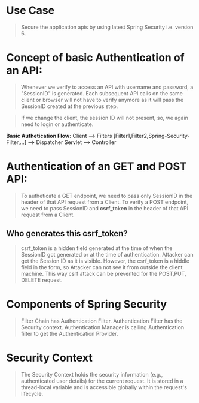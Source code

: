 # Use Case

> Secure the application apis by using latest Spring Security i.e. version 6.

# Concept of basic Authentication of an API:
> Whenever we verify to access an API with username and password, a "SessionID" is generated. Each subsequent API calls on the same client or browser will not have to verify anymore as it will pass the SessionID created at the previous step.

> If we change the client, the session ID will not present, so, we again need to login or authenticate.

**Basic Authetication Flow:**
 Client --> Filters [Filter1,Filter2,Spring-Security-Filter,...] --> Dispatcher Servlet --> Controller

# Authentication of an GET and POST API:
> To autheticate a GET endpoint, we need to pass only SessionID in the header of that API request from a Client.
> To verify a POST endpoint, we need to pass SessionID and **csrf_token** in the header of that API request from a Client.

## Who generates this csrf_token?
> csrf_token is a hidden field generated at the time of when the SessionID got generated or at the time of authentication. Attacker can get the Session ID as it is visible.
> However, the csrf_token is a hiddle field in the form, so Attacker can not see it from outside the client machine. This way csrf attack can be prevented for the POST,PUT, DELETE request.

# Components of Spring Security
> Filter Chain has Authentication Filter. Authentication Filter has the Security context. Authentication Manager is calling Authentication filter to get the Authentication Provider.

# Security Context
> The Security Context holds the security information (e.g., authenticated user details) for the current request.
> It is stored in a thread-local variable and is accessible globally within the request's lifecycle.
